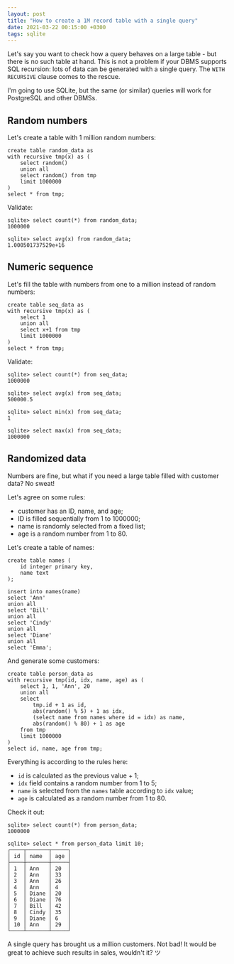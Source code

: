 ```yaml
---
layout: post
title: "How to create a 1M record table with a single query"
date: 2021-03-22 00:15:00 +0300
tags: sqlite
---
```


Let's say you want to check how a query behaves on a large table - but there is no such table at hand. This is not a problem if your DBMS supports SQL recursion: lots of data can be generated with a single query. The `WITH RECURSIVE` clause comes to the rescue.

I'm going to use SQLite, but the same (or similar) queries will work for PostgreSQL and other DBMSs.

## Random numbers

Let's create a table with 1 million random numbers:

```
create table random_data as
with recursive tmp(x) as (
    select random()
    union all
    select random() from tmp
    limit 1000000
)
select * from tmp;
```

Validate:

```
sqlite> select count(*) from random_data;
1000000

sqlite> select avg(x) from random_data;
1.000501737529e+16
```

## Numeric sequence

Let's fill the table with numbers from one to a million instead of random numbers:

```
create table seq_data as
with recursive tmp(x) as (
    select 1
    union all
    select x+1 from tmp
    limit 1000000
)
select * from tmp;
```

Validate:

```
sqlite> select count(*) from seq_data;
1000000

sqlite> select avg(x) from seq_data;
500000.5

sqlite> select min(x) from seq_data;
1

sqlite> select max(x) from seq_data;
1000000
```

## Randomized data

Numbers are fine, but what if you need a large table filled with customer data? No sweat!

Let's agree on some rules:

-   customer has an ID, name, and age;
-   ID is filled sequentially from 1 to 1000000;
-   name is randomly selected from a fixed list;
-   age is a random number from 1 to 80.

Let's create a table of names:

```
create table names (
    id integer primary key,
    name text
);

insert into names(name)
select 'Ann'
union all
select 'Bill'
union all
select 'Cindy'
union all
select 'Diane'
union all
select 'Emma';
```

And generate some customers:

```
create table person_data as
with recursive tmp(id, idx, name, age) as (
    select 1, 1, 'Ann', 20
    union all
    select
        tmp.id + 1 as id,
        abs(random() % 5) + 1 as idx,
        (select name from names where id = idx) as name,
        abs(random() % 80) + 1 as age
    from tmp
    limit 1000000
)
select id, name, age from tmp;
```

Everything is according to the rules here:

-   `id` is calculated as the previous value + 1;
-   `idx` field contains a random number from 1 to 5;
-   `name` is selected from the `names` table according to `idx` value;
-   `age` is calculated as a random number from 1 to 80.

Check it out:

```
sqlite> select count(*) from person_data;
1000000

sqlite> select * from person_data limit 10;
┌────┬───────┬─────┐
│ id │ name  │ age │
├────┼───────┼─────┤
│ 1  │ Ann   │ 20  │
│ 2  │ Ann   │ 33  │
│ 3  │ Ann   │ 26  │
│ 4  │ Ann   │ 4   │
│ 5  │ Diane │ 20  │
│ 6  │ Diane │ 76  │
│ 7  │ Bill  │ 42  │
│ 8  │ Cindy │ 35  │
│ 9  │ Diane │ 6   │
│ 10 │ Ann   │ 29  │
└────┴───────┴─────┘
```

A single query has brought us a million customers. Not bad! It would be great to achieve such results in sales, wouldn't it? ツ
